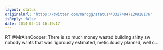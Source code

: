 ```yaml
---
layout: status
originalUrl: 'https://twitter.com/marcgg/status/433274047120818176'
isReply: false
date: 2014-02-11 16:19:17
---
```


RT @MrAlanCooper: There is so much money wasted building shitty sw nobody wants that was rigorously estimated, meticulously planned, well c…
